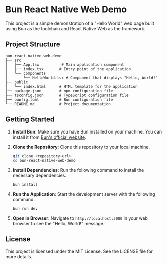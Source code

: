 # Bun React Native Web Demo

This project is a simple demonstration of a "Hello World" web page built using Bun as the toolchain and React Native Web as the framework.

## Project Structure

```
bun-react-native-web-demo
├── src
│   ├── App.tsx          # Main application component
│   ├── index.tsx       # Entry point of the application
│   └── components
│       └── HelloWorld.tsx # Component that displays "Hello, World!"
├── public
│   └── index.html      # HTML template for the application
├── package.json        # npm configuration file
├── tsconfig.json       # TypeScript configuration file
├── bunfig.toml         # Bun configuration file
└── README.md           # Project documentation
```

## Getting Started

1. **Install Bun**: Make sure you have Bun installed on your machine. You can install it from [Bun's official website](https://bun.sh/).

2. **Clone the Repository**: Clone this repository to your local machine.

   ```bash
   git clone <repository-url>
   cd bun-react-native-web-demo
   ```

3. **Install Dependencies**: Run the following command to install the necessary dependencies.

   ```bash
   bun install
   ```

4. **Run the Application**: Start the development server with the following command.

   ```bash
   bun run dev
   ```

5. **Open in Browser**: Navigate to `http://localhost:3000` in your web browser to see the "Hello, World!" message.

## License

This project is licensed under the MIT License. See the LICENSE file for more details.